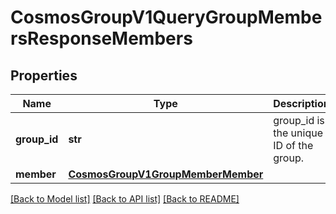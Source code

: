 # CosmosGroupV1QueryGroupMembersResponseMembers

## Properties
Name | Type | Description | Notes
------------ | ------------- | ------------- | -------------
**group_id** | **str** | group_id is the unique ID of the group. | [optional] 
**member** | [**CosmosGroupV1GroupMemberMember**](CosmosGroupV1GroupMemberMember.md) |  | [optional] 

[[Back to Model list]](../README.md#documentation-for-models) [[Back to API list]](../README.md#documentation-for-api-endpoints) [[Back to README]](../README.md)

